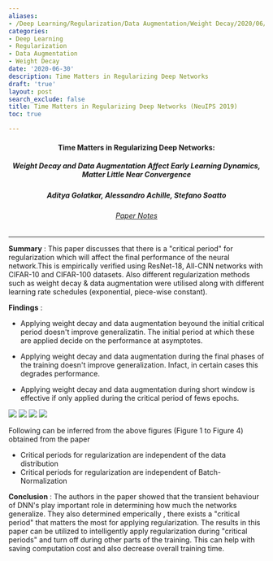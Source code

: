 ```yaml
---
aliases:
- /Deep Learning/Regularization/Data Augmentation/Weight Decay/2020/06/30/Time-Matters-in-Regularizing-Deep-Networks
categories:
- Deep Learning
- Regularization
- Data Augmentation
- Weight Decay
date: '2020-06-30'
description: Time Matters in Regularizing Deep Networks
draft: 'true'
layout: post
search_exclude: false
title: Time Matters in Regularizing Deep Networks (NeuIPS 2019)
toc: true

---
```


<h4 style="text-align: center;" markdown="1">
  Time Matters in Regularizing Deep Networks:
</h4>
<h5 style="text-align: center;" markdown="1">
Weight Decay and Data Augmentation Affect Early Learning Dynamics, Matter Little Near Convergence
</h5>  
<h5 style="text-align: center;" markdown="1"><i>
Aditya Golatkar, Alessandro Achille, Stefano Soatto
</i></h5>
<h6 style="text-align: center;" markdown="1"><u>
Paper Notes
</u></h6>

------

**Summary** : This paper discusses that there is a "critical period" for regularization which will affect the final performance of the neural network.This is empirically verified using ResNet-18, All-CNN networks with CIFAR-10 and CIFAR-100 datasets. Also different regularization methods such as weight decay &  data augmentation were utilised along with different learning rate schedules (exponential, piece-wise constant).



**Findings** :

* Applying weight decay and data augmentation beyound the initial critical period doesn't improve generalizatin. The initial period at which these are applied decide on the performance at asymptotes.

* Applying weight decay and data augmentation during the final phases of the training doesn't improve generalization. Infact, in certain cases this degrades performance.

* Applying weight decay and data augmentation during short window is effective if only applied during the critical period of fews epochs.

<img src="./images/Screenshot 2019-12-01 at 7.59.44 PM.png" />

<img src="./images/Screenshot 2019-12-01 at 8.00.34 PM.png" />

<img src="./images/Screenshot 2019-12-01 at 8.00.56 PM.png"/>

<img src="./images/Screenshot 2019-12-01 at 8.01.11 PM.png"/>

Following can be inferred from the above figures (Figure 1 to Figure 4) obtained from the paper

* Critical periods for regularization are independent of the data distribution
* Critical periods for regularization are independent of Batch-Normalization



**Conclusion** :  The authors in the paper showed that the transient behaviour of DNN's play important role in determining how much the networks generalize. They also determined emperically , there exists a "critical period" that matters the most for applying regularization. The results in this paper can be utilized to intelligently apply regularization during "critical periods" and turn off during other parts of the training. This can help with saving computation cost and also decrease overall training time.
